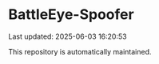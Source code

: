 # BattleEye-Spoofer

Last updated: 2025-06-03 16:20:53

This repository is automatically maintained.
